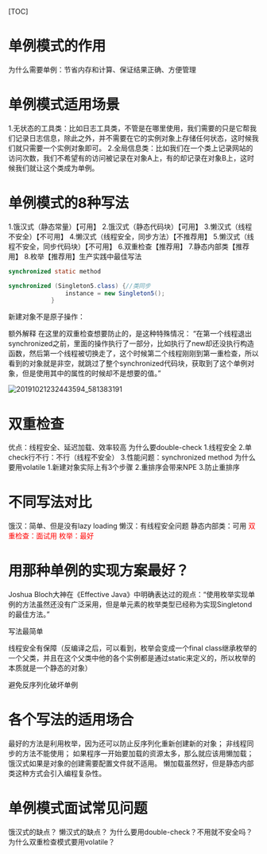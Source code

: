 [TOC]

# 单例模式的作用
为什么需要单例：节省内存和计算、保证结果正确、方便管理

# 单例模式适用场景
1.无状态的工具类：比如日志工具类，不管是在哪里使用，我们需要的只是它帮我们记录日志信息，除此之外，并不需要在它的实例对象上存储任何状态，这时候我们就只需要一个实例对象即可。
2.全局信息类：比如我们在一个类上记录网站的访问次数，我们不希望有的访问被记录在对象A上，有的却记录在对象B上，这时候我们就让这个类成为单例。

# 单例模式的8种写法
1.饿汉式（静态常量）【可用】
2.饿汉式（静态代码块）【可用】
3.懒汉式（线程不安全）【不可用】
4.懒汉式（线程安全，同步方法）【不推荐用】
5.懒汉式（线程不安全，同步代码块）【不可用】
6.双重检查【推荐用】
7.静态内部类【推荐用】
8.枚举【推荐用】生产实践中最佳写法


```java
synchronized static method

synchronized (Singleton5.class) {//类同步
                instance = new Singleton5();
            }
```

新建对象不是原子操作：

额外解释
在这里的双重检查想要防止的，是这种特殊情况：
“在第一个线程退出synchronized之前，里面的操作执行了一部分，比如执行了new却还没执行构造函数，然后第一个线程被切换走了，这个时候第二个线程刚刚到第一重检查，所以看到的对象就是非空，就跳过了整个synchronized代码块，获取到了这个单例对象，但是使用其中的属性的时候却不是想要的值。”

![20191021232443594_581383191](https://raw.githubusercontent.com/1990frog/imagebed/default/1602317706_20191022144326231_43917173.png)

# 双重检查

优点：线程安全、延迟加载、效率较高
为什么要double-check
1.线程安全
2.单check行不行：不行（线程不安全）
3.性能问题：synchronized method
为什么要用volatile
1.新建对象实际上有3个步骤
2.重排序会带来NPE
3.防止重排序

# 不同写法对比

饿汉：简单、但是没有lazy loading
懒汉：有线程安全问题
静态内部类：可用
<font color="red">双重检查：面试用</font>
<font color="red">枚举：最好</font>

# 用那种单例的实现方案最好？

Joshua Bloch大神在《Effective Java》中明确表达过的观点：“使用枚举实现单例的方法虽然还没有广泛采用，但是单元素的枚举类型已经称为实现Singletond的最佳方法。”

写法最简单

线程安全有保障（反编译之后，可以看到，枚举会变成一个final class继承枚举的一个父类，并且在这个父类中他的各个实例都是通过static来定义的，所以枚举的本质就是一个静态的对象）

避免反序列化破坏单例

# 各个写法的适用场合
最好的方法是利用枚举，因为还可以防止反序列化重新创建新的对象；
非线程同步的方法不能使用；
如果程序一开始要加载的资源太多，那么就应该用懒加载；
饿汉式如果是对象的创建需要配置文件就不适用。
懒加载虽然好，但是静态内部类这种方式会引入编程复杂性。

# 单例模式面试常见问题

饿汉式的缺点？
懒汉式的缺点？
为什么要用double-check？不用就不安全吗？
为什么双重检查模式要用volatile？